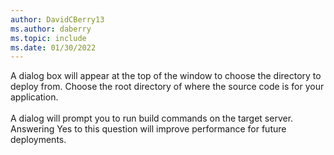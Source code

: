 ```yaml
---
author: DavidCBerry13
ms.author: daberry
ms.topic: include
ms.date: 01/30/2022
---
```

A dialog box will appear at the top of the window to choose the directory to deploy from.  Choose the root directory of where the source code is for your application.<br>
<br>
A dialog will prompt you to run build commands on the target server.  Answering Yes to this question will improve performance for future deployments.